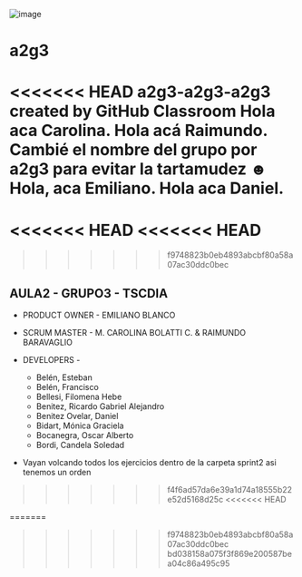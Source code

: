 ![image](https://user-images.githubusercontent.com/106482834/173272242-c04dcd97-20bb-49d2-bbb2-af90373b9cae.png)

# a2g3
<<<<<<< HEAD
a2g3-a2g3-a2g3 created by GitHub Classroom
Hola aca Carolina.
Hola acá Raimundo. Cambié el nombre del grupo por a2g3 para evitar la tartamudez ☻
Hola, aca Emiliano. 
Hola aca Daniel.
=======
<<<<<<< HEAD
<<<<<<< HEAD
=======
>>>>>>> f9748823b0eb4893abcbf80a58a07ac30ddc0bec

## AULA2 - GRUPO3 - TSCDIA

* PRODUCT OWNER - EMILIANO BLANCO

* SCRUM MASTER - M. CAROLINA BOLATTI C. & RAIMUNDO BARAVAGLIO

* DEVELOPERS - 
    *   Belén, Esteban
    *   Belén, Francisco
    *   Bellesi, Filomena Hebe
    *   Benitez, Ricardo Gabriel Alejandro
    *   Benitez Ovelar, Daniel
    *   Bidart, Mónica Graciela
    *   Bocanegra, Oscar Alberto
    *   Bordi, Candela Soledad   


* Vayan volcando todos los ejercicios dentro de la carpeta sprint2 asi tenemos un orden 
>>>>>>> f4f6ad57da6e39a1d74a18555b22e52d5168d25c
<<<<<<< HEAD

=======
>>>>>>> f9748823b0eb4893abcbf80a58a07ac30ddc0bec
>>>>>>> bd038158a075f3f869e200587bea04c86a495c95
